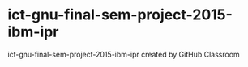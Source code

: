 # ict-gnu-final-sem-project-2015-ibm-ipr
ict-gnu-final-sem-project-2015-ibm-ipr created by GitHub Classroom
